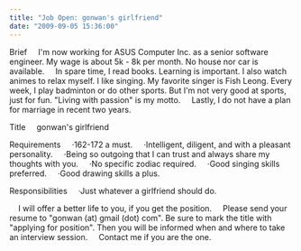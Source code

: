 ```yaml
---
title: "Job Open: gonwan's girlfriend"
date: "2009-09-05 15:36:00"
---
```


Brief
    I'm now working for ASUS Computer Inc. as a senior software engineer. My wage is about 5k - 8k per month. No house nor car is available.
    In spare time, I read books. Learning is important. I also watch animes to relax myself. I like singing. My favorite singer is Fish Leong. Every week, I play badminton or do other sports. But I'm not very good at sports, just for fun. "Living with passion" is my motto.
    Lastly, I do not have a plan for marriage in recent two years.

Title
    gonwan's girlfriend

Requirements
    ·162-172 a must.
    ·Intelligent, diligent, and with a pleasant personality.
    ·Being so outgoing that I can trust and always share my thoughts with you.
    ·No specific zodiac required.
    ·Good singing skills preferred.
    ·Good drawing skills a plus.

Responsibilities
    ·Just whatever a girlfriend should do.

    I will offer a better life to you, if you get the position.
    Please send your resume to "gonwan (at) gmail (dot) com". Be sure to mark the title with "applying for position". Then you will be informed when and where to take an interview session.
    Contact me if you are the one.
